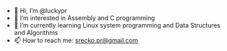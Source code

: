 - 👋 Hi, I’m @luckypr
- 👀 I’m interested in Assembly and C programming
- 🌱 I’m currently learning Linux system programming and Data Structures and Algorithms
- 📫 How to reach me: srecko.pr@gmail.com

<!---
luckypr/luckypr is a ✨ special ✨ repository because its `README.md` (this file) appears on your GitHub profile.
You can click the Preview link to take a look at your changes.
--->

